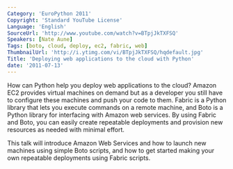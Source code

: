 ```yaml
---
Category: 'EuroPython 2011'
Copyright: 'Standard YouTube License'
Language: 'English'
SourceUrl: 'http://www.youtube.com/watch?v=BTpjJkTXFSQ'
Speakers: [Nate Aune]
Tags: [boto, cloud, deploy, ec2, fabric, web]
ThumbnailUrl: 'http://i.ytimg.com/vi/BTpjJkTXFSQ/hqdefault.jpg'
Title: 'Deploying web applications to the cloud with Python'
date: '2011-07-13'
---
```

How can Python help you deploy web applications to the cloud? Amazon EC2
provides virtual machines on demand but as a developer you still have to
configure these machines and push your code to them. Fabric is a Python
library that lets you execute commands on a remote machine, and Boto is a
Python library for interfacing with Amazon web services. By using Fabric and
Boto, you can easily create repeatable deployments and provision new resources
as needed with minimal effort.

This talk will introduce Amazon Web Services and how to launch new machines
using simple Boto scripts, and how to get started making your own repeatable
deployments using Fabric scripts.
